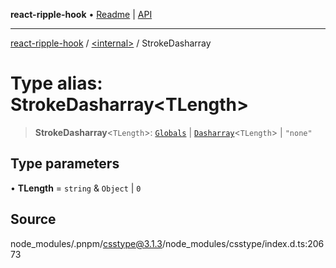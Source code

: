 **react-ripple-hook** • [Readme](../../README.md) \| [API](../../globals.md)

---

[react-ripple-hook](../../README.md) / [\<internal\>](../README.md) / StrokeDasharray

# Type alias: StrokeDasharray\<TLength\>

> **StrokeDasharray**\<`TLength`\>: [`Globals`](Globals.md) \| [`Dasharray`](Dasharray.md)\<`TLength`\> \| `"none"`

## Type parameters

• **TLength** = `string` & `Object` \| `0`

## Source

node_modules/.pnpm/csstype@3.1.3/node_modules/csstype/index.d.ts:20673
